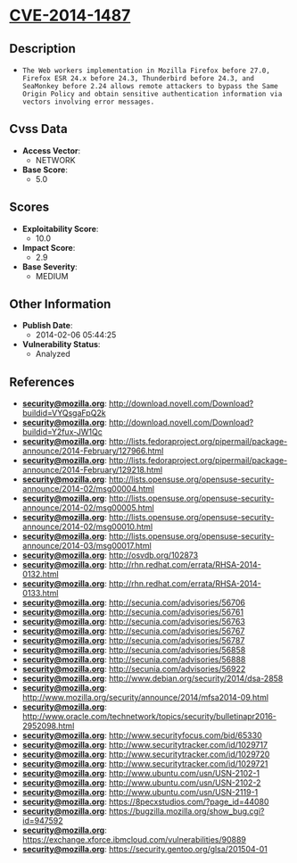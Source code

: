 
# [CVE-2014-1487](http://download.novell.com/Download?buildid=VYQsgaFpQ2k)

## Description

- `The Web workers implementation in Mozilla Firefox before 27.0, Firefox ESR 24.x before 24.3, Thunderbird before 24.3, and SeaMonkey before 2.24 allows remote attackers to bypass the Same Origin Policy and obtain sensitive authentication information via vectors involving error messages.`

## Cvss Data

- **Access Vector**:
  - NETWORK
- **Base Score**:
  - 5.0

## Scores

- **Exploitability Score**:
  - 10.0
- **Impact Score**:
  - 2.9
- **Base Severity**:
  - MEDIUM

## Other Information

- **Publish Date**:
  - 2014-02-06 05:44:25
- **Vulnerability Status**:
  - Analyzed

## References

- **security@mozilla.org**: http://download.novell.com/Download?buildid=VYQsgaFpQ2k
- **security@mozilla.org**: http://download.novell.com/Download?buildid=Y2fux-JW1Qc
- **security@mozilla.org**: http://lists.fedoraproject.org/pipermail/package-announce/2014-February/127966.html
- **security@mozilla.org**: http://lists.fedoraproject.org/pipermail/package-announce/2014-February/129218.html
- **security@mozilla.org**: http://lists.opensuse.org/opensuse-security-announce/2014-02/msg00004.html
- **security@mozilla.org**: http://lists.opensuse.org/opensuse-security-announce/2014-02/msg00005.html
- **security@mozilla.org**: http://lists.opensuse.org/opensuse-security-announce/2014-02/msg00010.html
- **security@mozilla.org**: http://lists.opensuse.org/opensuse-security-announce/2014-03/msg00017.html
- **security@mozilla.org**: http://osvdb.org/102873
- **security@mozilla.org**: http://rhn.redhat.com/errata/RHSA-2014-0132.html
- **security@mozilla.org**: http://rhn.redhat.com/errata/RHSA-2014-0133.html
- **security@mozilla.org**: http://secunia.com/advisories/56706
- **security@mozilla.org**: http://secunia.com/advisories/56761
- **security@mozilla.org**: http://secunia.com/advisories/56763
- **security@mozilla.org**: http://secunia.com/advisories/56767
- **security@mozilla.org**: http://secunia.com/advisories/56787
- **security@mozilla.org**: http://secunia.com/advisories/56858
- **security@mozilla.org**: http://secunia.com/advisories/56888
- **security@mozilla.org**: http://secunia.com/advisories/56922
- **security@mozilla.org**: http://www.debian.org/security/2014/dsa-2858
- **security@mozilla.org**: http://www.mozilla.org/security/announce/2014/mfsa2014-09.html
- **security@mozilla.org**: http://www.oracle.com/technetwork/topics/security/bulletinapr2016-2952098.html
- **security@mozilla.org**: http://www.securityfocus.com/bid/65330
- **security@mozilla.org**: http://www.securitytracker.com/id/1029717
- **security@mozilla.org**: http://www.securitytracker.com/id/1029720
- **security@mozilla.org**: http://www.securitytracker.com/id/1029721
- **security@mozilla.org**: http://www.ubuntu.com/usn/USN-2102-1
- **security@mozilla.org**: http://www.ubuntu.com/usn/USN-2102-2
- **security@mozilla.org**: http://www.ubuntu.com/usn/USN-2119-1
- **security@mozilla.org**: https://8pecxstudios.com/?page_id=44080
- **security@mozilla.org**: https://bugzilla.mozilla.org/show_bug.cgi?id=947592
- **security@mozilla.org**: https://exchange.xforce.ibmcloud.com/vulnerabilities/90889
- **security@mozilla.org**: https://security.gentoo.org/glsa/201504-01
